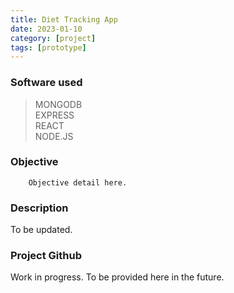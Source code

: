 ```yaml
---
title: Diet Tracking App
date: 2023-01-10
category: [project]
tags: [prototype]
---
```


### Software used
> MONGODB <br>
> EXPRESS <br>
> REACT <br>
> NODE.JS 

### Objective
        Objective detail here.
        
        
        
### Description
To be updated.



### Project Github
Work in progress. To be provided here in the future.